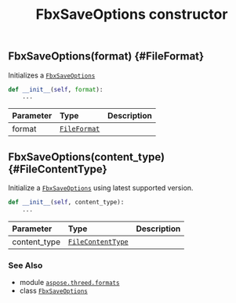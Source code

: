 ﻿---
title: FbxSaveOptions constructor
second_title: Aspose.3D for Python via .NET API References
description: 
type: docs
weight: 10
url: /python-net/aspose.threed.formats/fbxsaveoptions/__init__/
is_root: false
---

## FbxSaveOptions(format) {#FileFormat}

Initializes a [`FbxSaveOptions`](/3d/python-net/aspose.threed.formats/fbxsaveoptions)



```python
def __init__(self, format):
    ...
```


| Parameter | Type | Description |
| :- | :- | :- |
| format | [`FileFormat`](/3d/python-net/aspose.threed/fileformat) |  |


## FbxSaveOptions(content_type) {#FileContentType}

Initialize a [`FbxSaveOptions`](/3d/python-net/aspose.threed.formats/fbxsaveoptions) using latest supported version.



```python
def __init__(self, content_type):
    ...
```


| Parameter | Type | Description |
| :- | :- | :- |
| content_type | [`FileContentType`](/3d/python-net/aspose.threed/filecontenttype) |  |



### See Also
* module [`aspose.threed.formats`](../../)
* class [`FbxSaveOptions`](/3d/python-net/aspose.threed.formats/fbxsaveoptions)
